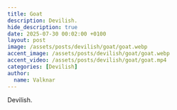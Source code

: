 ```yaml
---
title: Goat
description: Devilish.
hide_description: true
date: 2025-07-30 00:02:00 +0100
layout: post
image: /assets/posts/devilish/goat/goat.webp
accent_image: /assets/posts/devilish/goat/goat.webp
accent_video: /assets/posts/devilish/goat/goat.mp4
categories: [Devilish]
author:
  name: Valknar
---
```


Devilish.